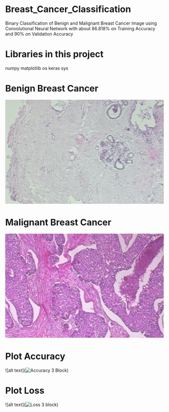 # Breast_Cancer_Classification

Binary Classification of Benign and Malignant Breast Cancer Image using Convolutional Neural Network 
with about 86.818% on Training Accuracy and 90% on Validation Accuracy

# Libraries in this project
numpy
matplotlib
os
keras
sys

# Benign Breast Cancer
![alt text](https://github.com/phuongnhattran99/Breast-Cancer-Classification/blob/main/Dataset/train/benign/SOB_B_A-14-22549AB-40-002.png)

# Malignant Breast Cancer
![alt text](https://github.com/phuongnhattran99/Breast-Cancer-Classification/blob/main/Dataset/train/malignant/SOB_M_DC-14-2523-40-010.png)

# Plot Accuracy
![alt text](![Accuracy 3 Block](https://user-images.githubusercontent.com/81501596/124246020-bbd08580-db4a-11eb-9d46-2427f0dc30c5.png))

# Plot Loss
![alt text](![Loss 3 block](https://user-images.githubusercontent.com/81501596/124246101-d1de4600-db4a-11eb-9552-d263e650eb26.png))
